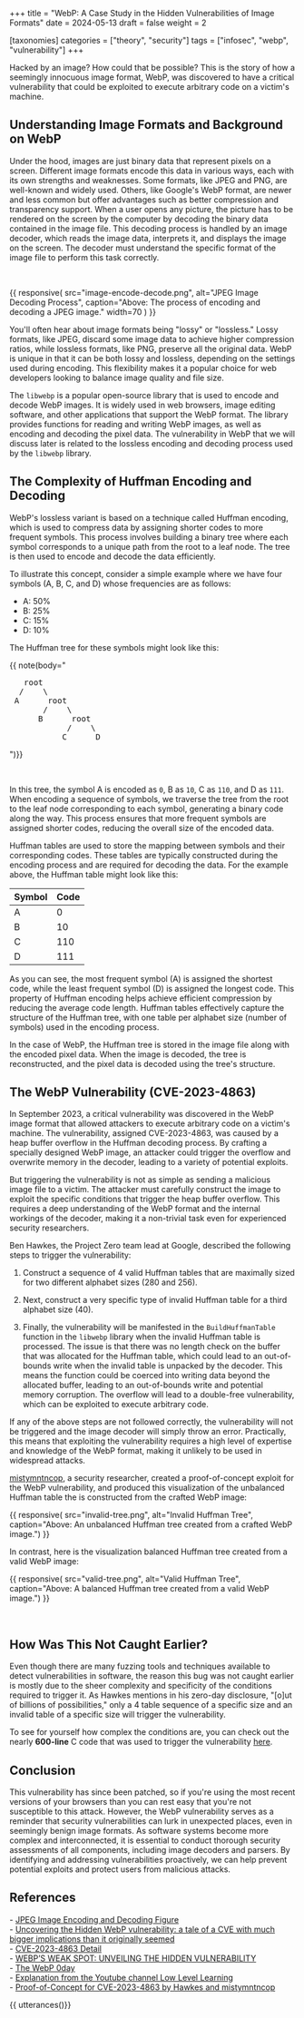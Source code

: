 +++
title = "WebP: A Case Study in the Hidden Vulnerabilities of Image Formats"
date = 2024-05-13
draft = false
weight = 2

[taxonomies]
categories = ["theory", "security"]
tags = ["infosec", "webp", "vulnerability"]
+++

Hacked by an image? How could that be possible? This is the story of how a
seemingly innocuous image format, WebP, was discovered to have a critical
vulnerability that could be exploited to execute arbitrary code on a victim's
machine.

<!-- more -->

## Understanding Image Formats and Background on WebP

Under the hood, images are just binary data that represent pixels on a screen.
Different image formats encode this data in various ways, each with its own
strengths and weaknesses. Some formats, like JPEG and PNG, are well-known and
widely used. Others, like Google's WebP format, are newer and less common but
offer advantages such as better compression and transparency support. When a
user opens any picture, the picture has to be rendered on the screen by the
computer by decoding the binary data contained in the image file. This decoding
process is handled by an image decoder, which reads the image data, interprets
it, and displays the image on the screen. The decoder must understand the
specific format of the image file to perform this task correctly.

<br>

{{ responsive(
src="image-encode-decode.png",
alt="JPEG Image Decoding Process",
caption="Above: The process of encoding and decoding a JPEG image."
width=70
) }}

You'll often hear about image formats being "lossy" or "lossless." Lossy
formats, like JPEG, discard some image data to achieve higher compression
ratios, while lossless formats, like PNG, preserve all the original data. WebP
is unique in that it can be both lossy and lossless, depending on the settings
used during encoding. This flexibility makes it a popular choice for web
developers looking to balance image quality and file size.

The `libwebp` is a popular open-source library that is used to encode and decode
WebP images. It is widely used in web browsers, image editing software, and
other applications that support the WebP format. The library provides functions
for reading and writing WebP images, as well as encoding and decoding the pixel
data. The vulnerability in WebP that we will discuss later is related to the
lossless encoding and decoding process used by the `libwebp` library.

## The Complexity of Huffman Encoding and Decoding

WebP's lossless variant is based on a technique called Huffman encoding, which
is used to compress data by assigning shorter codes to more frequent symbols.
This process involves building a binary tree where each symbol corresponds to a
unique path from the root to a leaf node. The tree is then used to encode and
decode the data efficiently.

To illustrate this concept, consider a simple example where we have four symbols
(A, B, C, and D) whose frequencies are as follows:

- A: 50%
- B: 25%
- C: 15%
- D: 10%

The Huffman tree for these symbols might look like this:

{{ note(body="

<pre>
   root
  /    \
 A      root
       /    \
      B      root
            /    \
           C      D
</pre>

")}}

<br>

In this tree, the symbol A is encoded as `0`, B as `10`, C as `110`, and D as
`111`. When encoding a sequence of symbols, we traverse the tree from the root
to the leaf node corresponding to each symbol, generating a binary code along
the way. This process ensures that more frequent symbols are assigned shorter
codes, reducing the overall size of the encoded data.

Huffman tables are used to store the mapping between symbols and their
corresponding codes. These tables are typically constructed during the encoding
process and are required for decoding the data. For the example above, the
Huffman table might look like this:

| **Symbol** | **Code** |
| ---------- | -------- |
| A          | 0        |
| B          | 10       |
| C          | 110      |
| D          | 111      |

As you can see, the most frequent symbol (A) is assigned the shortest code,
while the least frequent symbol (D) is assigned the longest code. This property
of Huffman encoding helps achieve efficient compression by reducing the average
code length. Huffman tables effectively capture the structure of the Huffman
tree, with one table per alphabet size (number of symbols) used in the encoding
process.

In the case of WebP, the Huffman tree is stored in the image file along with the
encoded pixel data. When the image is decoded, the tree is reconstructed, and
the pixel data is decoded using the tree's structure.

## The WebP Vulnerability (CVE-2023-4863)

In September 2023, a critical vulnerability was discovered in the WebP image
format that allowed attackers to execute arbitrary code on a victim's machine.
The vulnerability, assigned CVE-2023-4863, was caused by a heap buffer overflow
in the Huffman decoding process. By crafting a specially designed WebP image, an
attacker could trigger the overflow and overwrite memory in the decoder, leading
to a variety of potential exploits.

But triggering the vulnerability is not as simple as sending a malicious image
file to a victim. The attacker must carefully construct the image to exploit the
specific conditions that trigger the heap buffer overflow. This requires a deep
understanding of the WebP format and the internal workings of the decoder,
making it a non-trivial task even for experienced security researchers.

Ben Hawkes, the Project Zero team lead at Google, described the following steps
to trigger the vulnerability:

1. Construct a sequence of 4 valid Huffman tables that are maximally sized for
   two different alphabet sizes (280 and 256).

2. Next, construct a very specific type of invalid Huffman table for a third
   alphabet size (40).

3. Finally, the vulnerability will be manifested in the `BuildHuffmanTable`
   function in the `libwebp` library when the invalid Huffman table is
   processed. The issue is that there was no length check on the buffer that was
   allocated for the Huffman table, which could lead to an out-of-bounds write
   when the invalid table is unpacked by the decoder. This means the function
   could be coerced into writing data beyond the allocated buffer, leading to an
   out-of-bounds write and potential memory corruption. The overflow will lead
   to a double-free vulnerability, which can be exploited to execute arbitrary
   code.

If any of the above steps are not followed correctly, the vulnerability will not
be triggered and the image decoder will simply throw an error. Practically, this
means that exploiting the vulnerability requires a high level of expertise and
knowledge of the WebP format, making it unlikely to be used in widespread
attacks.

[mistymntncop](https://github.com/mistymntncop), a security researcher, created
a proof-of-concept exploit for the WebP vulnerability, and produced this
visualization of the unbalanced Huffman table the is constructed from the
crafted WebP image:

{{ responsive(
src="invalid-tree.png",
alt="Invalid Huffman Tree",
caption="Above: An unbalanced Huffman tree created
from a crafted WebP image.") }}

In contrast, here is the visualization balanced Huffman tree created from a
valid WebP image:

{{ responsive(
src="valid-tree.png",
alt="Valid Huffman Tree",
caption="Above: A balanced Huffman tree created
from a valid WebP image.") }}

<br/>

## How Was This Not Caught Earlier?

Even though there are many fuzzing tools and techniques available to detect
vulnerabilities in software, the reason this bug was not caught earlier is
mostly due to the sheer complexity and specificity of the conditions required to
trigger it. As Hawkes mentions in his zero-day disclosure, "\[o\]ut of billions
of possibilities," only a 4 table sequence of a specific size and an invalid
table of a specific size will trigger the vulnerability.

To see for yourself how complex the conditions are, you can check out the nearly
**600-line** C code that was used to trigger the vulnerability
[here](https://github.com/mistymntncop/CVE-2023-4863/blob/main/craft.c).

## Conclusion

This vulnerability has since been patched, so if you're using the most recent
versions of your browsers than you can rest easy that you're not susceptible to
this attack. However, the WebP vulnerability serves as a reminder that security
vulnerabilities can lurk in unexpected places, even in seemingly benign image
formats. As software systems become more complex and interconnected, it is
essential to conduct thorough security assessments of all components, including
image decoders and parsers. By identifying and addressing vulnerabilities
proactively, we can help prevent potential exploits and protect users from
malicious attacks.

## References

\-
[JPEG Image Encoding and Decoding Figure](https://www.researchgate.net/profile/Borko-Furht/publication/229038449/figure/fig4/AS:667829439311887@1536234354786/Block-diagram-of-sequential-JPEG-encoder-and-decoder-JPEG-Encoder-The-original-samples.png)
\
\- [Uncovering the Hidden WebP vulnerability: a tale of a CVE with much bigger implications than it originally seemed](https://blog.cloudflare.com/uncovering-the-hidden-webp-vulnerability-cve-2023-4863)
\
\- [CVE-2023-4863 Detail](https://www.cvedetails.com/cve/CVE-2023-4863) \
\- [WEBP’S WEAK SPOT: UNVEILING THE HIDDEN VULNERABILITY](<https://prisminfosec.com/webps-weak-spot-unveiling-the-hidden-vulnerability/#:~:text=Last%20month%20(September%202023)%2C,under%20CVE%2D2023%2D4863.>)
\
\- [The WebP 0day](https://blog.isosceles.com/the-webp-0day/) \
\- [Explanation from the Youtube channel Low Level Learning](https://www.youtube.com/watch?v=89ysXVYH2Sk)
\
\- [Proof-of-Concept for CVE-2023-4863 by Hawkes and mistymntncop](https://github.com/mistymntncop/CVE-2023-4863/tree/main)

{{ utterances()}}
